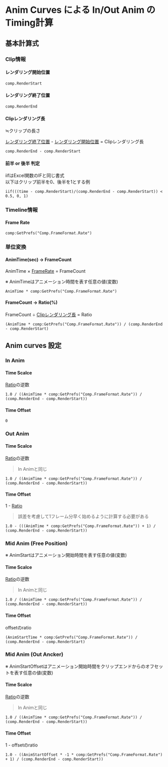 # Anim Curves による In/Out Anim のTiming計算

## 基本計算式

### Clip情報

#### レンダリング開始位置

```
comp.RenderStart
```

#### レンダリング終了位置

```
comp.RenderEnd
```

#### Clipレンダリング長

≒クリップの長さ

[レンダリング終了位置](#レンダリング終了位置) - [レンダリング開始位置](#レンダリング開始位置) = Clipレンダリング長

```
comp.RenderEnd - comp.RenderStart
```

#### 前半 or 後半 判定

iifはExcel関数のIFと同じ書式  
以下はクリップ前半を0、後半を1とする例

```
iif(((time - comp.RenderStart)/(comp.RenderEnd - comp.RenderStart)) < 0.5, 0, 1)
```


### Timeline情報

#### Frame Rate

```
comp:GetPrefs("Comp.FrameFormat.Rate")
```

### 単位変換

#### AnimTime(sec) -> FrameCount

AnimTime × [FrameRate](#frame-rate) = FrameCount

※ AnimTimeはアニメーション時間を表す任意の値(変数)

```
AnimTime * comp:GetPrefs("Comp.FrameFormat.Rate")
```

#### FrameCount -> Ratio(%)

FrameCount ÷ [Clipレンダリング長](#clipレンダリング長) = Ratio

```
(AnimTime * comp:GetPrefs("Comp.FrameFormat.Rate")) / (comp.RenderEnd - comp.RenderStart)
```

## Anim curves 設定

### In Anim

#### Time Scalce

[Ratio](#framecount---ratio)の逆数

```
1.0 / ((AnimTime * comp:GetPrefs("Comp.FrameFormat.Rate")) / (comp.RenderEnd - comp.RenderStart))
```

#### Time Offset

```
0
```

### Out Anim

#### Time Scalce

[Ratio](#framecount---ratio)の逆数
> In Animと同じ

```
1.0 / ((AnimTime * comp:GetPrefs("Comp.FrameFormat.Rate")) / (comp.RenderEnd - comp.RenderStart))
```

#### Time Offset

1 - [Ratio](#framecount---ratio)
> 誤差を考慮して1フレーム分早く始めるように計算する必要がある
```
1.0 - (((AnimTime * comp:GetPrefs("Comp.FrameFormat.Rate")) + 1) / (comp.RenderEnd - comp.RenderStart))
```

### Mid Anim (Free Position)

※ AnimStartはアニメーション開始時間を表す任意の値(変数)

#### Time Scalce

[Ratio](#framecount---ratio)の逆数
> In Animと同じ

```
1.0 / ((AnimTime * comp:GetPrefs("Comp.FrameFormat.Rate")) / (comp.RenderEnd - comp.RenderStart))
```

#### Time Offset

offsetのratio

```
(AnimStartTime * comp:GetPrefs("Comp.FrameFormat.Rate")) / (comp.RenderEnd - comp.RenderStart)
```

### Mid Anim (Out Ancker)

※ AnimStartOffsetはアニメーション開始時間をクリップエンドからのオフセットを表す任意の値(変数)

#### Time Scalce

[Ratio](#framecount---ratio)の逆数
> In Animと同じ

```
1.0 / ((AnimTime * comp:GetPrefs("Comp.FrameFormat.Rate")) / (comp.RenderEnd - comp.RenderStart))
```

#### Time Offset

1 - offsetのratio

```
1.0 - ((AnimStartOffset * -1 * comp:GetPrefs("Comp.FrameFormat.Rate") + 1) / (comp.RenderEnd - comp.RenderStart))
```
